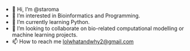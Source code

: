 - 👋 Hi, I’m @staroma
- 👀 I’m interested in Bioinformatics and Programming.
- 🌱 I’m currently learning Python.
- 💞️ I’m looking to collaborate on bio-related computational modelling or machine learning projects.
- 📫 How to reach me lolwhatandwhy2@gmail.com

<!---
staroma/staroma is a ✨ special ✨ repository because its `README.md` (this file) appears on your GitHub profile.
You can click the Preview link to take a look at your changes.
--->

